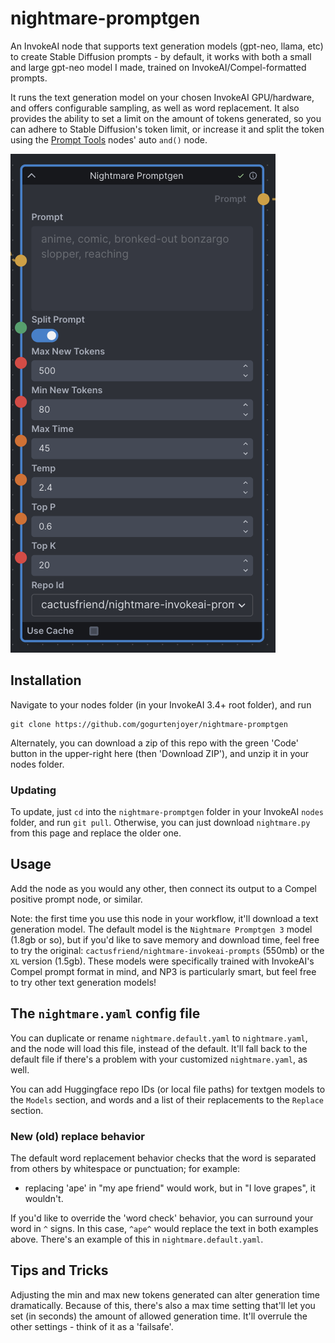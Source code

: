 # nightmare-promptgen
An InvokeAI node that supports text generation models (gpt-neo, llama, etc) to create Stable Diffusion prompts - by default, it works with both a small and large gpt-neo model I made, trained on InvokeAI/Compel-formatted prompts.

It runs the text generation model on your chosen InvokeAI GPU/hardware, and offers configurable sampling, as well as word replacement. It also provides the ability to set a limit on the amount of tokens generated, so you can adhere to Stable Diffusion's token limit, or increase it and split the token using the [Prompt Tools](https://github.com/skunkworxdark/prompt-tools) nodes' auto `and()` node.

![a screenshot of the Nightmare Promptgen node interface](/nightmare-promptgen-screenshot.png?raw=true)


## Installation
Navigate to your nodes folder (in your InvokeAI 3.4+ root folder), and run
```
git clone https://github.com/gogurtenjoyer/nightmare-promptgen
```
Alternately, you can download a zip of this repo with the green 'Code' button in the upper-right here (then 'Download ZIP'), and unzip it in your nodes folder.

### Updating
To update, just `cd` into the `nightmare-promptgen` folder in your InvokeAI `nodes` folder, and run `git pull`. Otherwise, you can just download `nightmare.py` from this page and replace the older one.

## Usage
Add the node as you would any other, then connect its output to a Compel positive prompt node, or similar.

Note: the first time you use this node in your workflow, it'll download a text generation model.
The default model is the `Nightmare Promptgen 3` model (1.8gb or so), but if you'd like to save memory and download time, feel free to try the original: `cactusfriend/nightmare-invokeai-prompts` (550mb) or the `XL` version (1.5gb). These models were specifically trained with InvokeAI's Compel prompt format in mind, and NP3 is particularly smart, but feel free to try other text generation models!

## The `nightmare.yaml` config file
You can duplicate or rename `nightmare.default.yaml` to `nightmare.yaml`, and the node will load this file, instead of the default. It'll fall back to the default file if there's a problem with your customized `nightmare.yaml`, as well.

You can add Huggingface repo IDs (or local file paths) for textgen models to the `Models` section, and words and a list of their replacements to the `Replace` section.

### New (old) replace behavior
The default word replacement behavior checks that the word is separated from others by whitespace or punctuation; for example:

- replacing 'ape' in "my ape friend" would work, but in "I love grapes", it wouldn't.

If you'd like to override the 'word check' behavior, you can surround your word in `^` signs. In this case, `^ape^` would replace the text in both examples above. There's an example of this in `nightmare.default.yaml`.

## Tips and Tricks

Adjusting the min and max new tokens generated can alter generation time dramatically. Because of this, there's also a max time setting that'll let you set (in seconds) the amount of allowed generation time. It'll overrule the other settings - think of it as a 'failsafe'.
